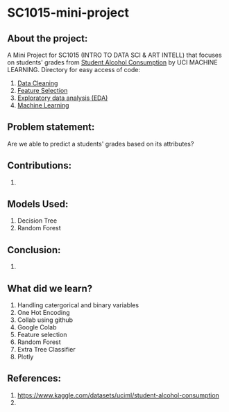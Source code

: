 # SC1015-mini-project

## About the project:

A Mini Project for SC1015 (INTRO TO DATA SCI & ART INTELL) that focuses on students' grades from [Student Alcohol Consumption](https://www.kaggle.com/datasets/uciml/student-alcohol-consumption) by UCI MACHINE LEARNING. Directory for easy access of code:
1. [Data Cleaning](https://github.com/potatopotati/SC1015-mini-project/blob/main/Data%20Cleaning.ipynb)
2. [Feature Selection](https://github.com/potatopotati/SC1015-mini-project/blob/main/Feature%20Selection.ipynb)
3. [Exploratory data analysis (EDA)](https://github.com/potatopotati/SC1015-mini-project/blob/main/EDA.ipynb)
4. [Machine Learning](https://github.com/potatopotati/SC1015-mini-project/blob/main/Machine%20Learning.ipynb) 

## Problem statement:

Are we able to predict a students' grades based on its attributes?

## Contributions:
1.

## Models Used:
1. Decision Tree
2. Random Forest

## Conclusion:
1.

## What did we learn?
1. Handling catergorical and binary variables 
2. One Hot Encoding
3. Collab using github
4. Google Colab
5. Feature selection
6. Random Forest
7. Extra Tree Classifier 
8. Plotly

## References:
1. <https://www.kaggle.com/datasets/uciml/student-alcohol-consumption>
2. 
